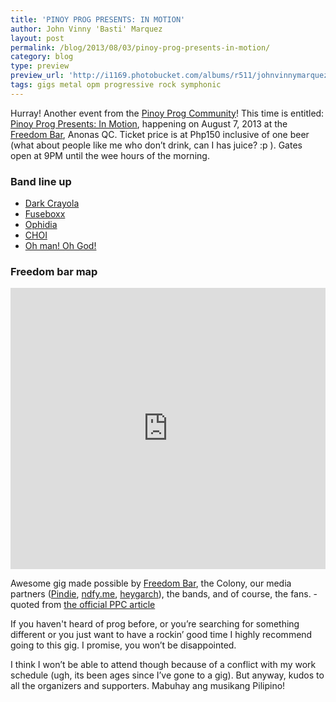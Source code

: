 ```yaml
---
title: 'PINOY PROG PRESENTS: IN MOTION'
author: John Vinny 'Basti' Marquez
layout: post
permalink: /blog/2013/08/03/pinoy-prog-presents-in-motion/
category: blog
type: preview
preview_url: 'http://i1169.photobucket.com/albums/r511/johnvinnymarquez/ppc_zpsd8a66900.jpg'
tags: gigs metal opm progressive rock symphonic
---
```

Hurray! Another event from the <a href="http://pinoyprogcommunity.com" target="_blank">Pinoy Prog Community</a>! This time is entitled: <a href="http://pinoyprogcommunity.com/pinoy-prog-presents-in-motion" target="_blank">Pinoy Prog Presents: In Motion</a>, happening on August 7, 2013 at the <a href="https://www.facebook.com/pages/Freedom-Bar/203146023042281" target="_blank">Freedom Bar</a>, Anonas QC. Ticket price is at Php150 inclusive of one beer (what about people like me who don&#8217;t drink, can I has juice? :p ). Gates open at 9PM until the wee hours of the morning.

### Band line up

* <a href="https://www.facebook.com/darkcrayolaband" target="_blank">Dark Crayola</a>
* <a href="http://fuseboxx.ph/" target="_blank">Fuseboxx</a>
* <a href="https://www.facebook.com/Ophidiametal" target="_blank">Ophidia</a>
* <a href="https://www.facebook.com/CHOIpilipinas" target="_blank">CHOI</a>
* <a href="https://www.facebook.com/OMOGofficial" target="_blank">Oh man! Oh God!</a>

### Freedom bar map

<iframe src="https://www.google.com/maps/embed?pb=!1m18!1m12!1m3!1d3860.4877245678917!2d121.06300515645238!3d14.628233621774857!2m3!1f0!2f0!3f0!3m2!1i1024!2i768!4f13.1!3m3!1m2!1s0x3397b790c7fab247%3A0x8d581d08ab5704f6!2sFreedom+Bar!5e0!3m2!1sen!2sph!4v1403679306940" width="100%" height="450" frameborder="0" style="border:0"></iframe>

>   
Awesome gig made possible by <a title="Freedom Bar" href="https://www.facebook.com/pages/Freedom-Bar/203146023042281" target="_blank">Freedom Bar</a>, the Colony, our media partners (<a title="Pindie" href="http://pindiemusic.com/" target="_blank">Pindie</a>,&nbsp;<a title="NDFY" href="http://ndfy.me/" target="_blank">ndfy.me</a>,&nbsp;<a href="http://heygarch.com/" target="_blank">heygarch</a>), the bands, and of course, the fans. - quoted from <a href="http://pinoyprogcommunity.com/pinoy-prog-presents-in-motion" target="_blank">the official PPC article</a>

If you haven't heard of prog before, or you&#8217;re searching for something different or you just want to have a rockin&#8217; good time I highly recommend going to this gig. I promise, you won&#8217;t be disappointed.

I think I won&#8217;t be able to attend though because of a conflict with my work schedule (ugh, its been ages since I&#8217;ve gone to a gig). But anyway, kudos to all the organizers and supporters. Mabuhay ang musikang Pilipino!
